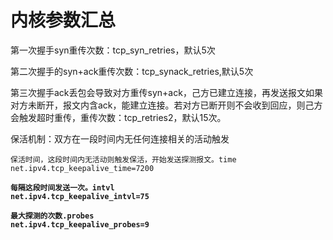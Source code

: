 # 内核参数汇总

第一次握手syn重传次数：tcp\_syn\_retries，默认5次

第二次握手的syn+ack重传次数：tcp\_synack\_retries,默认5次

第三次握手ack丢包会导致对方重传syn+ack，己方已建立连接，再发送报文如果对方未断开，报文内含ack，能建立连接。若对方已断开则不会收到回应，则己方会触发超时重传，重传次数：tcp\_retries2，默认15次。

保活机制：双方在一段时间内无任何连接相关的活动触发

```
保活时间，这段时间内无活动则触发保活，开始发送探测报文。time
net.ipv4.tcp_keepalive_time=7200
```

<pre><code><strong>每隔这段时间发送一次。intvl
</strong><strong>net.ipv4.tcp_keepalive_intvl=75  
</strong></code></pre>

<pre><code><strong>最大探测的次数.probes
</strong><strong>net.ipv4.tcp_keepalive_probes=9
</strong></code></pre>
